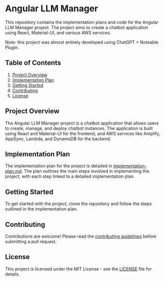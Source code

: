 
# Angular LLM Manager

This repository contains the implementation plans and code for the Angular LLM Manager project. The project aims to create a chatbot application using React, Material-UI, and various AWS services.

Note: this project was almost entirely developed using ChatGPT + Noteable Plugin.

## Table of Contents

1. [Project Overview](#project-overview)
2. [Implementation Plan](#implementation-plan)
3. [Getting Started](#getting-started)
4. [Contributing](#contributing)
5. [License](#license)

## Project Overview

The Angular LLM Manager project is a chatbot application that allows users to create, manage, and deploy chatbot instances. The application is built using React and Material-UI for the frontend, and AWS services like Amplify, AppSync, Lambda, and DynamoDB for the backend.

## Implementation Plan

The implementation plan for the project is detailed in [implementation-plan.md](https://github.com/matthewhand/angular-llm-manager/blob/main/implementation-plan.md). The plan outlines the main steps involved in implementing the project, with each step linked to a detailed implementation plan.

## Getting Started

To get started with the project, clone the repository and follow the steps outlined in the implementation plan.

## Contributing

Contributions are welcome! Please read the [contributing guidelines](CONTRIBUTING.md) before submitting a pull request.

## License

This project is licensed under the MIT License - see the [LICENSE](LICENSE) file for details.
